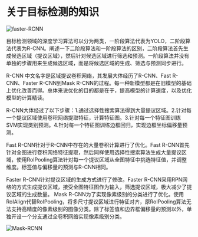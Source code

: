 # 关于目标检测的知识

![faster-RCNN](https://user-images.githubusercontent.com/52816016/196070512-5094be94-8d19-4dee-893b-550fa4368ff8.png)

目标检测领域的深度学习算法可以分为两类，一阶段算法代表为YOLO，二阶段算法代表为R-CNN。阐述一下二阶段算法和一阶段算法的区别，二阶段算法首先生成候选区域（提议区域），然后针对候选区域进行筛选和预测。一阶段算法并没有单独的步骤用来生成候选区域，而是将候选区域的生成、筛选与预测同步进行。

R-CNN 中文名字是区域提议卷积网络，其发展大体经历了R-CNN、Fast R-CNN、Faster R-CNN到Mask R-CNN的过程。每一种新模型都是在旧模型的基础上优化改善而得。总体来说优化的目的都是在于，提高模型的计算速度，以及优化模型的计算精读。

R-CNN大体经过了以下步骤：1.通过选择性搜索算法得到大量提议区域。2.针对每一个提议区域使用卷积网络提取特征，计算特征图。3.针对每一个特征图训练SVM实现类别预测。4.针对每一个特征图训练边框回归，实现边框坐标偏移量预测。

Fast R-CNN针对于R-CNN中存在的大量卷积计算进行了优化。Fast R-CNN首先针对全图进行卷积网络特征提取，然后同样使用选择性搜索算法生成大量提议区域，使用RoIPooling算法针对每一个提议区域从全图特征中挑选特征值，并调整维度。标签值与偏移量的预测与R-CNN相同。

Faster R-CNN针对提议区域的生成方式进行了修改。Faster R-CNN采用RPN网络的方式生成提议区域，接受全图特征图作为输入，筛选提议区域，极大减少了提议区域的生成数量。
Mask R-CNN为了实现像素级别的分类进行了优化。使用RoIAlign代替RoIPooling，将多尺寸提议区域进行特征对齐，原RoIPooling算法无法支持高精度的像素级别的图像分类。除了标签值和边界框偏移量的预测以外，单独开设一个分支通过全卷积网络实现像素级别分类。

![Mask-RCNN](https://user-images.githubusercontent.com/52816016/196070339-45ab11ff-0f5e-4977-b1de-c898536a4a31.png)

